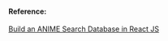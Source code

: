 #### Reference:

[Build an ANIME Search Database in React JS](https://www.youtube.com/watch?v=ZZA-QrBBM3Y)